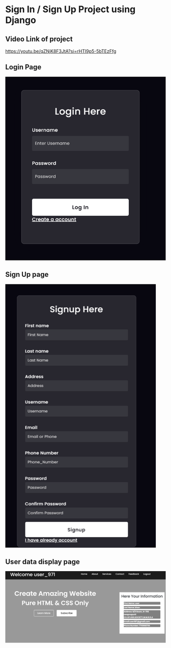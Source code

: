 # Sign In / Sign Up Project using Django

## Video Link of project
 
https://youtu.be/qZNjK8F3JtA?si=rHTI9p5-5bTEzFfg


## Login  Page

![alt text](image.png)


## Sign Up page

![alt text](image-1.png)


## User data display page

![alt text](image-2.png)
